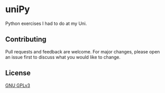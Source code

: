 # uniPy
Python exercises I had to do at my Uni.

## Contributing
Pull requests and feedback are welcome. For major changes, please open an issue first
to discuss what you would like to change.

## License
[GNU GPLv3](https://choosealicense.com/licenses/gpl-3.0/)